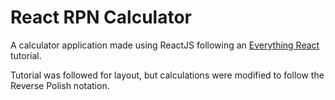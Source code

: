 # React RPN Calculator

A calculator application made using ReactJS following an [Everything React](https://blog.usejournal.com/everything-react-first-app-188b33a880ca) tutorial.

Tutorial was followed for layout, but calculations were modified to follow the Reverse Polish notation.